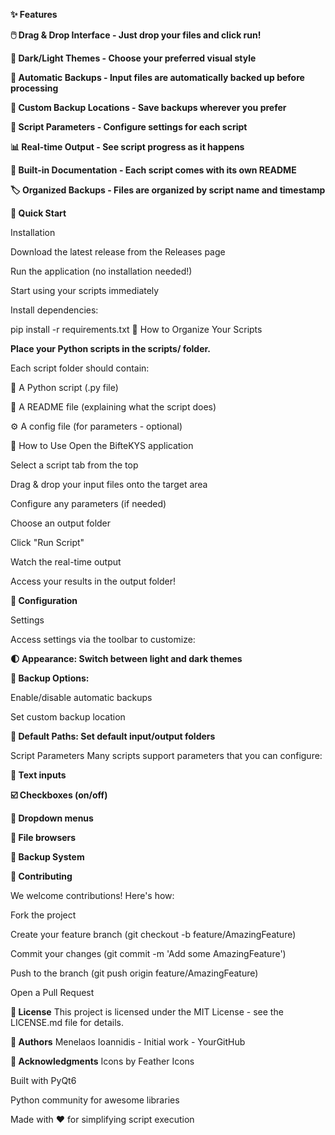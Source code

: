 **✨ Features**

**🖱️ Drag & Drop Interface - Just drop your files and click run!**

**🎨 Dark/Light Themes - Choose your preferred visual style**

**💾 Automatic Backups - Input files are automatically backed up before processing**

**📁 Custom Backup Locations - Save backups wherever you prefer**

**🔧 Script Parameters - Configure settings for each script**

**📊 Real-time Output - See script progress as it happens**

**📖 Built-in Documentation - Each script comes with its own README**

**🏷️ Organized Backups - Files are organized by script name and timestamp**

**🚀 Quick Start**

Installation

Download the latest release from the Releases page

Run the application (no installation needed!)

Start using your scripts immediately

Install dependencies:

pip install -r requirements.txt
📁 How to Organize Your Scripts

**Place your Python scripts in the scripts/ folder.**

Each script folder should contain:

🐍 A Python script (.py file)

📖 A README file (explaining what the script does)

⚙️ A config file (for parameters - optional)

🎯 How to Use
Open the BifteKYS application

Select a script tab from the top

Drag & drop your input files onto the target area

Configure any parameters (if needed)

Choose an output folder

Click "Run Script"

Watch the real-time output

Access your results in the output folder!

**🔧 Configuration**

Settings

Access settings via the toolbar to customize:

**🌓 Appearance: Switch between light and dark themes**

**💾 Backup Options:**

Enable/disable automatic backups

Set custom backup location

**📂 Default Paths: Set default input/output folders**

Script Parameters
Many scripts support parameters that you can configure:

**📝 Text inputs**

**☑️ Checkboxes (on/off)**

**🔽 Dropdown menus**

**📁 File browsers**

**💾 Backup System**


**🤝 Contributing**

We welcome contributions! Here's how:

Fork the project

Create your feature branch (git checkout -b feature/AmazingFeature)

Commit your changes (git commit -m 'Add some AmazingFeature')

Push to the branch (git push origin feature/AmazingFeature)

Open a Pull Request

**📝 License**
This project is licensed under the MIT License - see the LICENSE.md file for details.

**👥 Authors**
Menelaos Ioannidis - Initial work - YourGitHub

**🙏 Acknowledgments**
Icons by Feather Icons

Built with PyQt6

Python community for awesome libraries

Made with ❤️ for simplifying script execution
